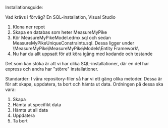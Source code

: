 Installationsguide:

Vad krävs i förväg? En SQL-installation, Visual Studio

1. Klona ner repot
2. Skapa en databas som heter MeasureMyPike
3. Kör MeasureMyPikeModel.edmx.sql och sedan MeasureMyPikeUniqueConstraints.sql. Dessa ligger under \MeasureMyPike\MeasureMyPike\Models\Entity Framework\
4. Nu har du allt uppsatt för att köra igång med kodande och testande

Det som kan stöka är att vi har olika SQL-installationer, där en del har express och andra har "större" installationer.

Standarder:
I våra repository-filer så har vi ett gäng olika metoder. Dessa är för att skapa, uppdatera, ta bort och hämta ut data.
Ordningen på dessa ska vara:
1. Skapa
2. Hämta ut specifikt data
3. Hämta ut all data
4. Uppdatera
5. Ta bort
